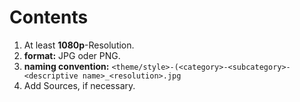 # Contents
1. At least **1080p**-Resolution.  
2. **format:** JPG oder PNG.  
3. **naming convention:** `<theme/style>-(<category>-<subcategory>-<descriptive name>_<resolution>.jpg`  
4. Add Sources, if necessary.  

